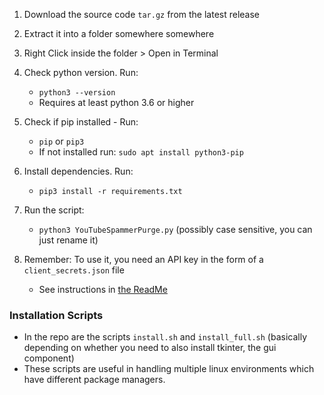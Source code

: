 1. Download the source code `tar.gz` from the latest release 

2. Extract it into a folder somewhere somewhere

3. Right Click inside the folder > Open in Terminal

4. Check python version. Run: 
 	* `python3 --version`
	* Requires at least python 3.6 or higher

5. Check if pip installed - Run: 
	* `pip` or `pip3`
	* If not installed run: `sudo apt install python3-pip`

6.  Install dependencies. Run:  
	* `pip3 install -r requirements.txt`

7. Run the script: 
	* `python3 YouTubeSpammerPurge.py` (possibly case sensitive, you can just rename it)

8. Remember: To use it, you need an API key in the form of a `client_secrets.json` file
	* See instructions in [the ReadMe](https://github.com/ThioJoe/YouTube-Spammer-Purge#instructions---obtaining-youtube-api-key)


### Installation Scripts
* In the repo are the scripts `install.sh` and `install_full.sh` (basically depending on whether you need to also install tkinter, the gui component)
* These scripts are useful in handling multiple linux environments which have different package managers.